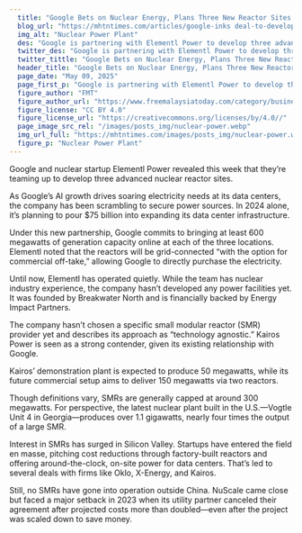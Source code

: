 ```yaml
---
  title: "Google Bets on Nuclear Energy, Plans Three New Reactor Sites with Elementl"
  blog_url: "https://mhtntimes.com/articles/google-inks deal-to-develop-1.8-gw-of-advanced-nuclear-power"
  img_alt: "Nuclear Power Plant"
  des: "Google is partnering with Elementl Power to develop three advanced nuclear reactor sites, aiming to meet rising AI-driven energy needs with at least 600 MW of power at each location."
  twitter_des: "Google is partnering with Elementl Power to develop three advanced nuclear reactor sites, aiming to meet rising AI-driven energy needs with at least 600 MW of power at each location."
  twitter_tittle: "Google Bets on Nuclear Energy, Plans Three New Reactor Sites with Elementl"
  header_title: "Google Bets on Nuclear Energy, Plans Three New Reactor Sites with Elementl"
  page_date: "May 09, 2025"
  page_first_p: "Google is partnering with Elementl Power to develop three advanced nuclear reactor sites, aiming to meet rising AI-driven energy needs with at least 600 MW of power at each location."
  figure_author: "FMT"
  figure_author_url: "https://www.freemalaysiatoday.com/category/business/2024/12/05/openai-chief-believes-musk-will-not-abuse-government-power/"
  figure_license: "CC BY 4.0"
  figure_license_url: "https://creativecommons.org/licenses/by/4.0//"
  page_image_src_rel: "/images/posts_img/nuclear-power.webp"
  img_url_full: "https://mhtntimes.com/images/posts_img/nuclear-power.webp"
  figure_p: "Nuclear Power Plant"
---
```


Google and nuclear startup Elementl Power revealed this week that they’re teaming up to develop three advanced nuclear reactor sites.

As Google’s AI growth drives soaring electricity needs at its data centers, the company has been scrambling to secure power sources. In 2024 alone, it’s planning to pour $75 billion into expanding its data center infrastructure.

Under this new partnership, Google commits to bringing at least 600 megawatts of generation capacity online at each of the three locations. Elementl noted that the reactors will be grid-connected “with the option for commercial off-take,” allowing Google to directly purchase the electricity.

Until now, Elementl has operated quietly. While the team has nuclear industry experience, the company hasn’t developed any power facilities yet. It was founded by Breakwater North and is financially backed by Energy Impact Partners.

The company hasn’t chosen a specific small modular reactor (SMR) provider yet and describes its approach as “technology agnostic.” Kairos Power is seen as a strong contender, given its existing relationship with Google.

Kairos’ demonstration plant is expected to produce 50 megawatts, while its future commercial setup aims to deliver 150 megawatts via two reactors.

Though definitions vary, SMRs are generally capped at around 300 megawatts. For perspective, the latest nuclear plant built in the U.S.—Vogtle Unit 4 in Georgia—produces over 1.1 gigawatts, nearly four times the output of a large SMR.

Interest in SMRs has surged in Silicon Valley. Startups have entered the field en masse, pitching cost reductions through factory-built reactors and offering around-the-clock, on-site power for data centers. That’s led to several deals with firms like Oklo, X-Energy, and Kairos.

Still, no SMRs have gone into operation outside China. NuScale came close but faced a major setback in 2023 when its utility partner canceled their agreement after projected costs more than doubled—even after the project was scaled down to save money.
